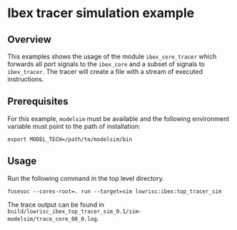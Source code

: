 # Ibex tracer simulation example

## Overview

This examples shows the usage of the module `ibex_core_tracer` which forwards
all port signals to the `ibex_core` and a subset of signals to `ibex_tracer`.
The tracer will create a file with a stream of executed instructions.

## Prerequisites

For this example, `modelsim` must be available and the following environment
variable must point to the path of installation:

```
export MODEL_TECH=/path/to/modelsim/bin
```

## Usage

Run the following command in the top level directory.

```
fusesoc --cores-root=. run --target=sim lowrisc:ibex:top_tracer_sim
```

The trace output can be found in `build/lowrisc_ibex_top_tracer_sim_0.1/sim-modelsim/trace_core_00_0.log`.
